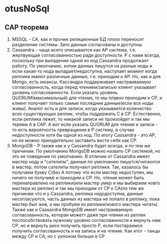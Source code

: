 # otusNoSql
## CAP  теорема
1. MSSQL - CA, как и прочие реляционные БД плохо переносит разделение системы. Зато данные согласованы и доступны. 
2. Cassandra - чаще всего описывается как AP система, т.е. жертвующая согласованностью ради доступности. Р с нами всегда, поскольку при выпадении одной из нод Cassandra продолжает работу. По умолчанию, копии данных пишутся на разные ноды и если какая-то нода выпадает/недоступна, наступает момент когда реплики имеют различные данные, т.е. приходим к AP. Но, как и для Mongo, есть нюансы. Кассандра поддерживает настраиваемую согласованность, когда перед чтением/записью клиент указывает уровень согласованности. Если указать уровень QUORUM(максимальный) для чтения, то мы плавно приходим к СP, и клиент получает только самые последние данные(если все ноды живы). Аналог есть и для записи, когда указывается количество всех существующих реплик, чтобы поддержать С в CP. Естественно, если реплика лежит, то никакой записи не произойдет и так мы теряем А в CAP. А вот если указать QUORUM для чтения и записи - то есть вероятность превращения в P систему, в случае недоступности хотя бы одной из нод. По итогу Cassandra - это AP, но ее можно принудительно заставить вести себя как СР. 
3. MongoDB - P также как и у Cassandra будет всегда, и по тем же причинам. По умолчанию MongoDB можно назвать СР системой, но это ее поведение по умолчанию.  В отличии от Cassandra имеет мастер ноду и "сателиты", данные по умолчанию пишутся/читаются в мастер, потом сателиты получают реплики. Так, казалось бы получаем букву С(без А потому что если мастер недоступен, мы ничего не получим) и приходим к СР. Но, чтение может быть перенаправлено на реплики(или мастер умер и мы выбираем новго мастера из реплик) и так мы приходим от СР к СА(по тем же причинам что и у Cassandra, реплика недодоступна, данные несогласуются, часть данных из мастера не попало в реплику, пока мастер был жив, а мы пробуем из реплики/нового мастера читать). Также как и Cassandra MongoDB имеет настраиваемую согласованность, которая можетт даже при чтении из реплик поспособствовать нужному уровню согласованности и вернуть нам CP, но и вернуть риск получить просто Р, если постараемся получить согласованность и на запись и на чтение. Как итог - танцы между СР и СА, но с уклоном больше в СР 
